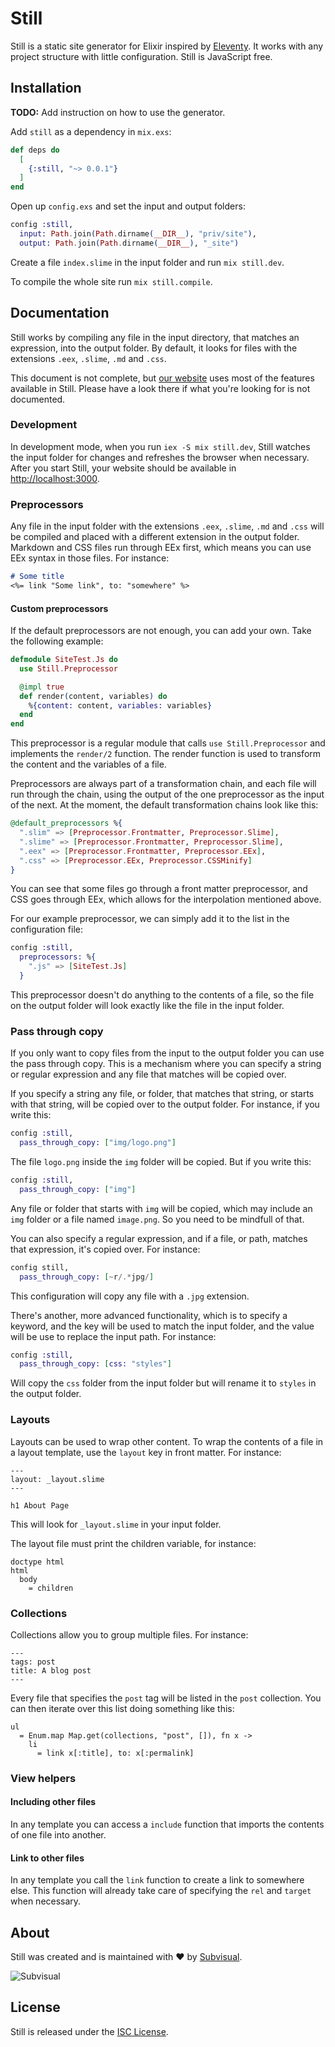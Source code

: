 # Still

Still is a static site generator for Elixir inspired by [Eleventy](https://www.11ty.dev/docs/). It works with any project structure with little configuration. Still is JavaScript free.

## Installation

**TODO:** Add instruction on how to use the generator.

Add `still` as a dependency in `mix.exs`:

```elixir
def deps do
  [
    {:still, "~> 0.0.1"}
  ]
end
```

Open up `config.exs` and set the input and output folders:

```elixir
config :still,
  input: Path.join(Path.dirname(__DIR__), "priv/site"),
  output: Path.join(Path.dirname(__DIR__), "_site")
```

Create a file `index.slime` in the input folder and run `mix still.dev`.

To compile the whole site run `mix still.compile`.

## Documentation

Still works by compiling any file in the input directory, that matches an expression, into the output folder. By default, it looks for files with the extensions `.eex`, `.slime`, `.md` and `.css`.

This document is not complete, but [our website](./priv/site) uses most of the features available in Still. Please have a look there if what you're looking for is not documented.

### Development

In development mode, when you run `iex -S mix still.dev`, Still watches the input folder for changes and refreshes the browser when necessary. After you start Still, your website should be available in [http://localhost:3000](http://localhost:3000/).

### Preprocessors

Any file in the input folder with the extensions `.eex`, `.slime`, `.md` and `.css` will be compiled and placed with a different extension in the output folder. Markdown and CSS files run through EEx first, which means you can use EEx syntax in those files. For instance:

```markdown
# Some title
<%= link "Some link", to: "somewhere" %>
```

#### Custom preprocessors

If the default preprocessors are not enough, you can add your own. Take the following example:

```elixir
defmodule SiteTest.Js do
  use Still.Preprocessor

  @impl true
  def render(content, variables) do
    %{content: content, variables: variables}
  end
end
```

This preprocessor is a regular module that calls `use Still.Preprocessor` and implements the `render/2` function. The render function is used to transform the content and the variables of a file.

Preprocessors are always part of a transformation chain, and each file will run through the chain, using the output of the one preprocessor as the input of the next. At the moment, the default transformation chains look like this:

```elixir
@default_preprocessors %{
  ".slim" => [Preprocessor.Frontmatter, Preprocessor.Slime],
  ".slime" => [Preprocessor.Frontmatter, Preprocessor.Slime],
  ".eex" => [Preprocessor.Frontmatter, Preprocessor.EEx],
  ".css" => [Preprocessor.EEx, Preprocessor.CSSMinify]
}
```

You can see that some files go through a front matter preprocessor, and CSS goes through EEx, which allows for the interpolation mentioned above.

For our example preprocessor, we can simply add it to the list in the configuration file:

```elixir
config :still,
  preprocessors: %{
    ".js" => [SiteTest.Js]
  }
```

This preprocessor doesn't do anything to the contents of a file, so the file on the output folder will look exactly like the file in the input folder.

### Pass through copy

If you only want to copy files from the input to the output folder you can use the pass through copy. This is a mechanism where you can specify a string or regular expression and any file that matches will be copied over.

If you specify a string any file, or folder, that matches that string, or starts with that string, will be copied over to the output folder. For instance, if you write this:

```elixir
config :still,
  pass_through_copy: ["img/logo.png"]
```

The file `logo.png` inside the `img` folder will be copied. But if you write this:

```elixir
config :still,
  pass_through_copy: ["img"]
```

Any file or folder that starts with `img` will be copied, which may include an `img` folder or a file named `image.png`. So you need to be mindfull of that.

You can also specify a regular expression, and if a file, or path, matches that expression, it's copied over. For instance:

```elixir
config still,
  pass_through_copy: [~r/.*jpg/]
```

This configuration will copy any file with a `.jpg` extension.

There's another, more advanced functionality, which is to specify a keyword, and the key will be used to match the input folder, and the value will be use to replace the input path. For instance:

```elixir
config :still,
  pass_through_copy: [css: "styles"]
```

Will copy the `css` folder from the input folder but will rename it to `styles` in the output folder.

### Layouts

Layouts can be used to wrap other content. To wrap the contents of a file in
a layout template, use the `layout` key in front matter. For instance:

```slime
---
layout: _layout.slime
---

h1 About Page
```

This will look for `_layout.slime` in your input folder.

The layout file must print the children variable, for instance:

```slime
doctype html
html
  body
    = children
```

### Collections

Collections allow you to group multiple files. For instance:

```
---
tags: post
title: A blog post
---
```

Every file that specifies the `post` tag will be listed in the `post` collection.
You can then iterate over this list doing something like this:

```slime
ul
  = Enum.map Map.get(collections, "post", []), fn x ->
    li
      = link x[:title], to: x[:permalink]
```

### View helpers

#### Including other files

In any template you can access a `include` function that imports the contents
of one file into another.

#### Link to other files

In any template you call the `link` function to create a link to somewhere
else. This function will already take care of specifying the `rel` and `target`
when necessary.

## About

Still was created and is maintained with :heart: by [Subvisual](http://subvisual.com).

![Subvisual](https://raw.githubusercontent.com/subvisual/guides/master/github/templates/logos/blue.png)

## License

Still is released under the [ISC License](./LICENSE).
